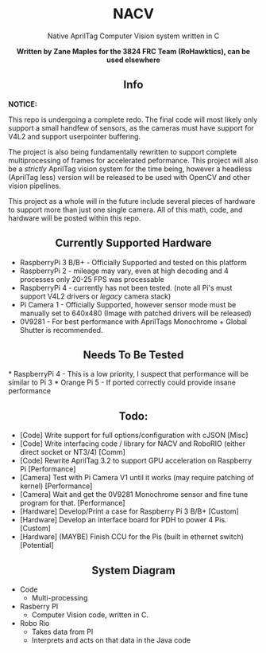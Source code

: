 <h1 align="center">NACV</h1>

<p align="center">Native AprilTag Computer Vision system written in C</p>

<p align="center"><b>Written by Zane Maples for the 3824 FRC Team (RoHawktics), can be used elsewhere</b></p>

<h2 align="center">Info</h2>

**NOTICE:**

This repo is undergoing a complete redo. The final code will most likely only support a small handfew of sensors, as the cameras must have support for 
V4L2 and support userpointer buffering.

The project is also being fundamentally rewritten to support complete multiprocessing of frames for accelerated peformance. This project will also be a 
*strictly* AprilTag vision system for the time being, however a headless (AprilTag less) version will be released to be used with OpenCV and other
vision pipelines.

This project as a whole will in the future include several pieces of hardware to support more than just one single camera. All of this math, 
code, and hardware will be posted within this repo.

<h2 align="center">Currently Supported Hardware</h2>

* RaspberryPi 3 B/B+ - Officially Supported and tested on this platform
* RaspberryPi 2      - mileage may vary, even at high decoding and 4 processes only 20-25 FPS was processable
* RaspberryPi 4      - currently has not been tested. (note all Pi's must support V4L2 drivers or *legacy* camera stack)
* Pi Camera 1        - Officially Supported, however sensor mode must be manually set to 640x480 (Image with patched drivers will be released)
* 0V9281             - For best performance with AprilTags Monochrome + Global Shutter is recommended.

<h2 align="center">Needs To Be Tested</h2>
* RaspberryPi 4 - This is a low priority, I suspect that performance will be similar to Pi 3
* Orange Pi 5   - If ported correctly could provide insane performance

<h2 align="center">Todo:</h2>

* [Code] Write support for full options/configuration with cJSON [Misc]
* [Code] Write interfacing code / library for NACV and RoboRIO (either direct socket or NT3/4) [Comm]
* [Code] Rewrite AprilTag 3.2 to support GPU acceleration on Raspberry Pi [Performance]
* [Camera] Test with Pi Camera V1 until it works (may require patching of kernel) [Performance]
* [Camera] Wait and get the 0V9281 Monochrome sensor and fine tune program for that. [Performance]
* [Hardware] Develop/Print a case for Raspberry Pi 3 B/B+ [Custom]
* [Hardware] Develop an interface board for PDH to power 4 Pis. [Custom]
* [Hardware] (MAYBE) Finish CCU for the Pis (built in ethernet switch) [Potential]

<h2 align="center">System Diagram</h2>

* Code
    * Multi-processing
* Rasberry PI
    * Computer Vision code, written in C.
* Robo Rio
    * Takes data from PI
    * Interprets and acts on that data in the Java code
